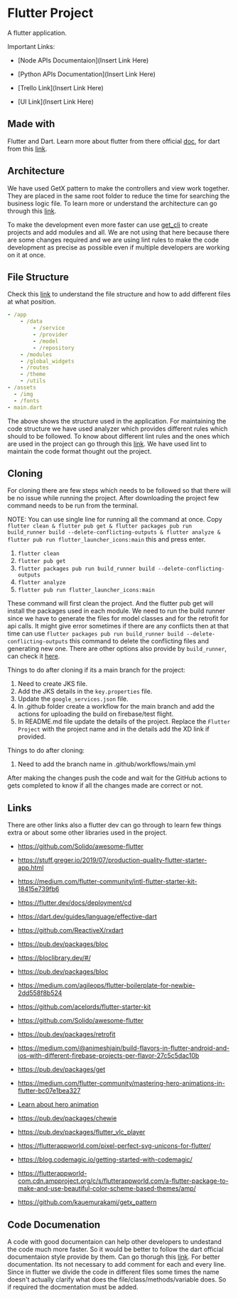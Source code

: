 # Flutter Project
A flutter application.

Important Links:

* [Node APIs Documentaion](Insert Link Here)

* [Python APIs Documentation](Insert Link Here)

* [Trello Link](Insert Link Here)

* [UI Link](Insert Link Here)

## Made with

Flutter and Dart. Learn more about flutter from there official [doc](https://flutter.dev/),
for dart from this [link](https://dart.de/).

## Architecture

We have used GetX pattern to make the controllers and view work together. They are placed in the same root folder to reduce the time for searching the business logic file.
To learn more or understand the architecture can go through this [link](https://github.com/kauemurakami/getx_pattern).

To make the development even more faster can use [get_cli](https://pub.dev/packages/get_cli) to create projects and add modules and all.
We are not using that here because there are some changes required and we are using lint rules to make the code development as precise as possible even if multiple developers are working on it at once.

## File Structure

Check this [link](https://github.com/kauemurakami/getx_pattern) to understand the file structure and how to add different files at what position.

```yaml
- /app
    - /data
        - /service
        - /provider
        - /model
        - /repository
    - /modules
    - /global_widgets
    - /routes
    - /theme
    - /utils
- /assets
  - /img
  - /fonts
- main.dart
```

The above shows the structure used in the application.
For maintaining the code structure we have used analyzer which provides different rules
which should to be followed. To know about different lint rules and the ones which are used in
the project can go through this [link](https://dart-lang.github.io/linter/lints/index.html).
We have used lint to maintain the code format thought out the project.

## Cloning

For cloning there are few steps which needs to be followed so that there will be no issue while
running the project. After downloading the project few command needs to be run from the terminal.

NOTE: You can use single line for running all the command at once. Copy
`flutter clean & flutter pub get & flutter packages pub run build_runner build --delete-conflicting-outputs & flutter analyze & flutter pub run flutter_launcher_icons:main`
this and press enter.

1. `flutter clean`
2. `flutter pub get`
3. `flutter packages pub run build_runner build --delete-conflicting-outputs`
4. `flutter analyze`
5. `flutter pub run flutter_launcher_icons:main`

These command will first clean the project. And the flutter pub get will install the packages used
in each module. We need to run the build runner since we have to generate the
files for model classes and for the retrofit for api calls. It might give error sometimes if there
are any conflicts then at that time can use
`flutter packages pub run build_runner build --delete-conflicting-outputs` this command to
delete the conflicting files and generating new one. There are other options also provide by
`build_runner`, can check it [here](https://dart.dev/tools/build_runner).

Things to do after cloning if its a main branch for the project:

1. Need to create JKS file.
2. Add the JKS details in the `key.properties` file.
3. Update the `google_services.json` file.
4. In .github folder create a workflow for the main branch and add the actions for uploading the build on firebase/test flight.
5. In README.md file update the details of the project. Replace the `Flutter Project` with the project name and in the details add the XD link if provided.

Things to do after cloning:

1. Need to add the branch name in .github/workflows/main.yml

After making the changes push the code and wait for the GitHub actions to gets completed to know if all the changes made are correct or not.

## Links

There are other links also a flutter dev can go through to learn few things extra or about some other libraries used in the project.

* https://github.com/Solido/awesome-flutter

* https://stuff.greger.io/2019/07/production-quality-flutter-starter-app.html

* https://medium.com/flutter-community/intl-flutter-starter-kit-18415e739fb6

* https://flutter.dev/docs/deployment/cd

* https://dart.dev/guides/language/effective-dart

* https://github.com/ReactiveX/rxdart

* https://pub.dev/packages/bloc

* https://bloclibrary.dev/#/

* https://pub.dev/packages/bloc

* https://medium.com/agileops/flutter-boilerplate-for-newbie-2dd558f8b524

* https://github.com/acelords/flutter-starter-kit

* https://github.com/Solido/awesome-flutter

* https://pub.dev/packages/retrofit

* https://medium.com/@animeshjain/build-flavors-in-flutter-android-and-ios-with-different-firebase-projects-per-flavor-27c5c5dac10b

* https://pub.dev/packages/get

* https://medium.com/flutter-community/mastering-hero-animations-in-flutter-bc07e1bea327

* [Learn about hero animation](https://www.woolha.com/tutorials/flutter-creating-hero-transition-examples)

* https://pub.dev/packages/chewie

* https://pub.dev/packages/flutter_vlc_player

* https://flutterappworld.com/pixel-perfect-svg-unicons-for-flutter/

* https://blog.codemagic.io/getting-started-with-codemagic/

* https://flutterappworld-com.cdn.ampproject.org/c/s/flutterappworld.com/a-flutter-package-to-make-and-use-beautiful-color-scheme-based-themes/amp/

* https://github.com/kauemurakami/getx_pattern

## Code Documenation

A code with good documentaion can help other developers to undestand the code much more faster.
So it would be better to follow the dart official documentaion style provide by them. Can go
thorugh this [link](https://dart.dev/guides/language/effective-dart). For better documentation. Its not necessary to
add comment for each and every line. Since in flutter we divide the code in different files some
times the name doesn't actually clarify what does the file/class/methods/variable does. So if
required the docmentation must be added.
